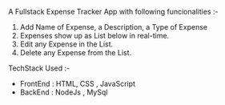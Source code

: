 A Fullstack Expense Tracker App with following funcionalities :-
1. Add Name of Expense, a Description, a Type of Expense
2. Expenses show up as List below in real-time.
3. Edit any Expense in the List.
4. Delete any Expense from the List.

TechStack Used :-

* FrontEnd : HTML, CSS , JavaScript
* BackEnd : NodeJs , MySql